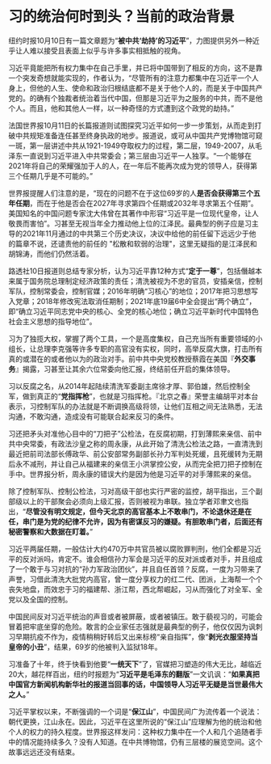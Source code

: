 # 习的统治何时到头？当前的政治背景

​		纽约时报10月10日有一篇文章题为“**被中共‘劫持’的习近平**”，力图提供另外一种近乎让人难以接受且表面上似乎与许多事实相抵触的视角。

​		习近平竟能把所有权力集中在自己手里，并已将中国带到了相反的方向，这不是靠一个突发奇想就能实现的，作者认为，“尽管所有的注意力都集中在习近平一个人身上，但他的人生、使命和政治归根结底都不是关于他个人的，而是关于中国共产党的。的确有个独裁者统治着当代中国，但那是习近平为之服务的中共，而不是他个人。而且，他和其他人一样，以一种奇怪的方式遭到这个政党的劫持。”

​		法国世界报10月11日的长篇报道则试图探究习近平如何一步一步策划，从而走到打破中共规矩准备连任甚至终身执政的地步。报道说，或可从中国共产党博物馆可窥一斑，第一层讲述中共从1921-1949夺取权力的过程，第二层，1949-2007，从毛泽东一直说到习近平进入中共常委会；第三层由习近平一人独享。“一个能够在2021年将自己的荣耀强加于人的人，在一年后不能再次成为党的领导人，获得第三个任期几乎是不可能的。”

​		世界报提醒人们注意的是，“现在的问题不在于这位69岁的人**是否会获得第三个五年任期**，而在于他是否会在2027年寻求第四个任期或2032年寻求第五个任期”。美国知名的中国问题专家沈大伟曾在其著作中形容“习近平是一位现代皇帝，让人敬畏而害怕”。习甚至无视当年全力推动他上位的江泽民。最典型的例子应是习主导的2021年11月通过的中共第三个历史决议，决议中给他的前任留下远远少于他的篇章不说，还谴责他的前任的 "松散和软弱的治理"，这里无疑指的是江泽民和胡锦涛，而他们仍然活着。

​		路透社10日报道则总结专家分析，认为习近平靠12种方式“**定于一尊**”，包括僭越本来属于国务院总理制定经济政策的责任；清洗被视为不忠的官员，安插亲信，控制军队，控制常委会，控制官媒；2016年明确“习核心”的地位；2017年把习思想写入党章；2018年修改宪法取消任期制；2021年底19届6中全会提出“两个确立”，即“确立习近平同志党中央的核心、全党的核心地位；确立习近平新时代中国特色社会主义思想的指导地位”。

​		习为了独揽大权，掌握了两个工具，一个是高度集权，自己充当所有重要领域的小组长，让总理李克强等许多专职的高官没有实权，同时，高举反腐大旗，打击所有真的或潜在的或者他以为的政治对手。前中共中央党校教授蔡霞在美国『**外交事务**』揭露，习甚至让其余六位常委向他汇报，终结前任开启的集体领导。

​		习以反腐之名，从2014年起陆续清洗军委副主席徐才厚、郭伯雄，然后控制全军，做到真正的“**党指挥枪**”，也就是习指挥枪。『北京之春』荣誉主编胡平对本台表示，习控制军队的办法就是不断调换高级将领，让他们互相之间无法熟悉，无法沟通，不敢沟通，造成没有可能联合起来反习的条件。

​		习还把矛头对准他心目中的“刀把子”公检法，在反腐初期，打到薄熙来亲信、前中共中央常委，有政法沙皇之称的周永康，从此开始了清洗公检法之路，一直清洗到最近把前司法部长傅政华、前公安部常务副部长孙力军判处死缓，且死缓转为无期后永不减刑，并让自己从福建来的亲信王小洪掌控公安，从而完全把刀把子控制在手中。世界报分析，周永康的错误大约是因为他是习近平的对手薄熙来的亲信。

​		除了控制军队、控制公检法，习对高级干部也实行严密的监控，胡平指出，三个副部级以上的干部聚会必须向上级汇报，否则被视为串联。独立学者邓聿文也指出，“**尽管没有明文规定，但今天北京的高官基本上不敢串门，不论退休还是在任，串门是为党的纪律不允许，因为有密谋反习的嫌疑。有胆敢串门者，后面还有秘密警察和大数据在盯着。**”

​		习近平两届任期，一般估计大约470万中共官员被以腐败罪判刑，他们全都是习近平的反对派吗，肯定不。谁会相信孙力军会是习近平的反对派或者对手，并且组成了一个敢于与习对抗的“孙力军政治团伙”，并且自任首领？反腐，一度为习带来了声誉，习借此清洗大批党内高官，曾一度分享权力的红二代、团派，上海帮一个个丧失地盘，而效忠于习的福建帮、浙江帮，西北帮崛起，习从而强化了对全军、全党以及全国的控制。

​		中国民间反对习近平统治的声音或者被屏蔽，或者被镇压。敢于藐视习的，可能会冒着把牢底坐穿的危险。敢言的企业家任志强就是最典型的例子，他仅仅因为讽刺习早期抗疫不作为，疫情稍稍好转后又出来标榜“亲自指挥”，像“**剥光衣服坚持当皇帝的小丑**”，结果，69岁的他被判入监狱18年。

​		习准备了十年，终于快看到他要“**一统天下**”了，官媒把习塑造的伟大无比，越临近20大，越花样百出，纽约时报题为“**习近平是毛泽东的翻版**”一文讥讽：“**如果真把中国官方新闻机构新华社的报道当回事的话，中国领导人习近平无疑是当世最伟大之人。**”

​		习近平掌权以来，不断强调的一个词是“**保江山**”，中国民间广为流传着一个说法：朝代更换，江山永在。因此，习近平在这里所说的“保江山”应理解为他的统治和他个人的权力的持久程度。世界报这样发问：这种权力集中在一个人和几个追随者手中的情况能持续多久？没有人知道。在中共博物馆，仍有三层楼的展览空间。这个故事远远还没有结束。